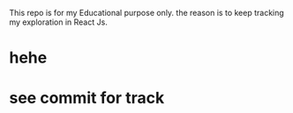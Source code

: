 This repo is for my Educational purpose only. the reason is to keep tracking my exploration in React Js.
# hehe
# see commit for track
